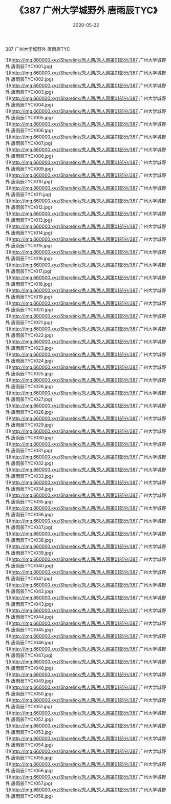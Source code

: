 ﻿---
layout: post
title:  《387 广州大学城野外 唐雨辰TYC》
date:   2020-05-22
img: http://img.660000.xyz/Sharelink/秀人网/秀人网第01部分/387 广州大学城野外 唐雨辰TYC/000.jpg
categories: [美女, 清纯, 唯美]
---

387 广州大学城野外 唐雨辰TYC

  ![](http://img.660000.xyz/Sharelink/秀人网/秀人网第01部分/387 广州大学城野外 唐雨辰TYC/001.jpg) <br> ![](http://img.660000.xyz/Sharelink/秀人网/秀人网第01部分/387 广州大学城野外 唐雨辰TYC/002.jpg) <br> ![](http://img.660000.xyz/Sharelink/秀人网/秀人网第01部分/387 广州大学城野外 唐雨辰TYC/003.jpg) <br> ![](http://img.660000.xyz/Sharelink/秀人网/秀人网第01部分/387 广州大学城野外 唐雨辰TYC/004.jpg) <br> ![](http://img.660000.xyz/Sharelink/秀人网/秀人网第01部分/387 广州大学城野外 唐雨辰TYC/005.jpg) <br> ![](http://img.660000.xyz/Sharelink/秀人网/秀人网第01部分/387 广州大学城野外 唐雨辰TYC/006.jpg) <br> ![](http://img.660000.xyz/Sharelink/秀人网/秀人网第01部分/387 广州大学城野外 唐雨辰TYC/007.jpg) <br> ![](http://img.660000.xyz/Sharelink/秀人网/秀人网第01部分/387 广州大学城野外 唐雨辰TYC/008.jpg) <br> ![](http://img.660000.xyz/Sharelink/秀人网/秀人网第01部分/387 广州大学城野外 唐雨辰TYC/009.jpg) <br> ![](http://img.660000.xyz/Sharelink/秀人网/秀人网第01部分/387 广州大学城野外 唐雨辰TYC/010.jpg) <br> ![](http://img.660000.xyz/Sharelink/秀人网/秀人网第01部分/387 广州大学城野外 唐雨辰TYC/011.jpg) <br> ![](http://img.660000.xyz/Sharelink/秀人网/秀人网第01部分/387 广州大学城野外 唐雨辰TYC/012.jpg) <br> ![](http://img.660000.xyz/Sharelink/秀人网/秀人网第01部分/387 广州大学城野外 唐雨辰TYC/013.jpg) <br> ![](http://img.660000.xyz/Sharelink/秀人网/秀人网第01部分/387 广州大学城野外 唐雨辰TYC/014.jpg) <br> ![](http://img.660000.xyz/Sharelink/秀人网/秀人网第01部分/387 广州大学城野外 唐雨辰TYC/015.jpg) <br> ![](http://img.660000.xyz/Sharelink/秀人网/秀人网第01部分/387 广州大学城野外 唐雨辰TYC/016.jpg) <br> ![](http://img.660000.xyz/Sharelink/秀人网/秀人网第01部分/387 广州大学城野外 唐雨辰TYC/017.jpg) <br> ![](http://img.660000.xyz/Sharelink/秀人网/秀人网第01部分/387 广州大学城野外 唐雨辰TYC/018.jpg) <br> ![](http://img.660000.xyz/Sharelink/秀人网/秀人网第01部分/387 广州大学城野外 唐雨辰TYC/019.jpg) <br> ![](http://img.660000.xyz/Sharelink/秀人网/秀人网第01部分/387 广州大学城野外 唐雨辰TYC/020.jpg) <br> ![](http://img.660000.xyz/Sharelink/秀人网/秀人网第01部分/387 广州大学城野外 唐雨辰TYC/021.jpg) <br> ![](http://img.660000.xyz/Sharelink/秀人网/秀人网第01部分/387 广州大学城野外 唐雨辰TYC/022.jpg) <br> ![](http://img.660000.xyz/Sharelink/秀人网/秀人网第01部分/387 广州大学城野外 唐雨辰TYC/023.jpg) <br> ![](http://img.660000.xyz/Sharelink/秀人网/秀人网第01部分/387 广州大学城野外 唐雨辰TYC/024.jpg) <br> ![](http://img.660000.xyz/Sharelink/秀人网/秀人网第01部分/387 广州大学城野外 唐雨辰TYC/025.jpg) <br> ![](http://img.660000.xyz/Sharelink/秀人网/秀人网第01部分/387 广州大学城野外 唐雨辰TYC/026.jpg) <br> ![](http://img.660000.xyz/Sharelink/秀人网/秀人网第01部分/387 广州大学城野外 唐雨辰TYC/027.jpg) <br> ![](http://img.660000.xyz/Sharelink/秀人网/秀人网第01部分/387 广州大学城野外 唐雨辰TYC/028.jpg) <br> ![](http://img.660000.xyz/Sharelink/秀人网/秀人网第01部分/387 广州大学城野外 唐雨辰TYC/029.jpg) <br> ![](http://img.660000.xyz/Sharelink/秀人网/秀人网第01部分/387 广州大学城野外 唐雨辰TYC/030.jpg) <br> ![](http://img.660000.xyz/Sharelink/秀人网/秀人网第01部分/387 广州大学城野外 唐雨辰TYC/031.jpg) <br> ![](http://img.660000.xyz/Sharelink/秀人网/秀人网第01部分/387 广州大学城野外 唐雨辰TYC/032.jpg) <br> ![](http://img.660000.xyz/Sharelink/秀人网/秀人网第01部分/387 广州大学城野外 唐雨辰TYC/033.jpg) <br> ![](http://img.660000.xyz/Sharelink/秀人网/秀人网第01部分/387 广州大学城野外 唐雨辰TYC/034.jpg) <br> ![](http://img.660000.xyz/Sharelink/秀人网/秀人网第01部分/387 广州大学城野外 唐雨辰TYC/035.jpg) <br> ![](http://img.660000.xyz/Sharelink/秀人网/秀人网第01部分/387 广州大学城野外 唐雨辰TYC/036.jpg) <br> ![](http://img.660000.xyz/Sharelink/秀人网/秀人网第01部分/387 广州大学城野外 唐雨辰TYC/037.jpg) <br> ![](http://img.660000.xyz/Sharelink/秀人网/秀人网第01部分/387 广州大学城野外 唐雨辰TYC/038.jpg) <br> ![](http://img.660000.xyz/Sharelink/秀人网/秀人网第01部分/387 广州大学城野外 唐雨辰TYC/039.jpg) <br> ![](http://img.660000.xyz/Sharelink/秀人网/秀人网第01部分/387 广州大学城野外 唐雨辰TYC/040.jpg) <br> ![](http://img.660000.xyz/Sharelink/秀人网/秀人网第01部分/387 广州大学城野外 唐雨辰TYC/041.jpg) <br> ![](http://img.660000.xyz/Sharelink/秀人网/秀人网第01部分/387 广州大学城野外 唐雨辰TYC/042.jpg) <br> ![](http://img.660000.xyz/Sharelink/秀人网/秀人网第01部分/387 广州大学城野外 唐雨辰TYC/043.jpg) <br> ![](http://img.660000.xyz/Sharelink/秀人网/秀人网第01部分/387 广州大学城野外 唐雨辰TYC/044.jpg) <br> ![](http://img.660000.xyz/Sharelink/秀人网/秀人网第01部分/387 广州大学城野外 唐雨辰TYC/045.jpg) <br> ![](http://img.660000.xyz/Sharelink/秀人网/秀人网第01部分/387 广州大学城野外 唐雨辰TYC/046.jpg) <br> ![](http://img.660000.xyz/Sharelink/秀人网/秀人网第01部分/387 广州大学城野外 唐雨辰TYC/047.jpg) <br> ![](http://img.660000.xyz/Sharelink/秀人网/秀人网第01部分/387 广州大学城野外 唐雨辰TYC/048.jpg) <br> ![](http://img.660000.xyz/Sharelink/秀人网/秀人网第01部分/387 广州大学城野外 唐雨辰TYC/049.jpg) <br> ![](http://img.660000.xyz/Sharelink/秀人网/秀人网第01部分/387 广州大学城野外 唐雨辰TYC/050.jpg) <br> ![](http://img.660000.xyz/Sharelink/秀人网/秀人网第01部分/387 广州大学城野外 唐雨辰TYC/051.jpg) <br> ![](http://img.660000.xyz/Sharelink/秀人网/秀人网第01部分/387 广州大学城野外 唐雨辰TYC/052.jpg) <br> ![](http://img.660000.xyz/Sharelink/秀人网/秀人网第01部分/387 广州大学城野外 唐雨辰TYC/053.jpg) <br> ![](http://img.660000.xyz/Sharelink/秀人网/秀人网第01部分/387 广州大学城野外 唐雨辰TYC/054.jpg) <br> ![](http://img.660000.xyz/Sharelink/秀人网/秀人网第01部分/387 广州大学城野外 唐雨辰TYC/055.jpg) <br> ![](http://img.660000.xyz/Sharelink/秀人网/秀人网第01部分/387 广州大学城野外 唐雨辰TYC/056.jpg) <br> ![](http://img.660000.xyz/Sharelink/秀人网/秀人网第01部分/387 广州大学城野外 唐雨辰TYC/057.jpg) <br> ![](http://img.660000.xyz/Sharelink/秀人网/秀人网第01部分/387 广州大学城野外 唐雨辰TYC/058.jpg) <br>